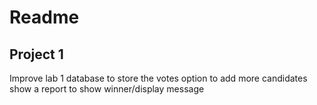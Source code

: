# Readme

## Project 1

Improve lab 1
database to store the votes
option to add more candidates 
show a report to show winner/display message

